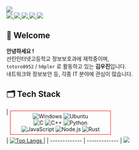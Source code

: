
<!--
# d0razi's Archive <a href="https://d0razi.notion.site/d0razi-s-Notion-b142c35828bd463088e6f7a33eba3db8" target='_blank'><img src="https://img.shields.io/badge/BLOG-FFFFFF?style=flat-square&logo=Notion&logoColor=000000"/></a>

**d0razi/d0razi** is a ✨ _special_ ✨ repository because its `README.md` (this file) appears on your GitHub profile.

Here are some ideas to get you started:

- 🔭 I’m currently working on ...
- 🌱 I’m currently learning ...
- 👯 I’m looking to collaborate on ...
- 🤔 I’m looking for help with ...
- 💬 Ask me about ...
- 📫 How to reach me: ...
- 😄 Pronouns: ...
- ⚡ Fun fact: ...
![d0razi's GitHub stats](https://github-readme-stats.vercel.app/api?username=d0razi&show_icons=true&theme=dark)
---
-->


<img src="https://capsule-render.vercel.app/api?type=waving&color=0:4D55FF,49:E6B0FF,100:FFB8FF&height=250&section=header&text=👻Woojin%20Kim👻&fontSize=80&fontColor=FFF4FF&fontAlignY=40&animation=twinkling&desc=h0pler&descAlign=72"/>

<div>
    <a href="https://github.com/h0pler">    
    <img src="https://img.shields.io/badge/Github-5F5F5F?style=flat-square&logo=Github&logoColor=white"/>
    </a>
    <a href="https://h0pler.tistory.com">
        <img src="https://img.shields.io/badge/Tistory-EB531F?style=flat-square&logo=Tistory&logoColor=white"/>
    </a>
    <a href="https://www.instagram.com/dword_ptr_ds">
        <img src="https://img.shields.io/badge/Instagram-E4405F?style=flat-square&logo=Instagram&logoColor=white"/>
    </a>
    <a href="https://t.me/kwj0952">
        <img src="https://img.shields.io/badge/Telegram-26A5E4?style=flat-square&logo=Telegram&logoColor=white"/>
    </a>
    <a href="mailto:kimwoojinside2+github@gmail.com">
        <img src="https://img.shields.io/badge/Gmail-EA4335?style=flat-square&logo=Gmail&logoColor=white"/>
    </a>
</div>

## 👋 Welcome
**안녕하세요 !** <br>
선린인터넷고등학교 정보보호과에 재학중이며, <br>
`totoro0952` / `h0pler` 로 활동하고 있는 **김우진**입니다. <br>
네트워크와 정보보안 등, 각종 IT 분야에 관심이 많습니다. <br>

## 🗂️ Tech Stack

<div align="center" style="display: flex;">    
| <div style="display: inline; width: 50%; height: fit-content; margin: 5px; padding: 5px; border: 1px solid red">        <img src="https://img.shields.io/badge/Windows-0078D6?style=for-the-badge&logo=windows&logoColor=white"  alt="Windows">        <img src="https://img.shields.io/badge/Ubuntu-E95420?style=for-the-badge&logo=ubuntu&logoColor=white" alt="Ubuntu">    <br>        <img src="https://img.shields.io/badge/C-00599C?style=for-the-badge&logo=c&logoColor=white"  alt="C">        <img src="https://img.shields.io/badge/C%2B%2B-00599C?style=for-the-badge&logo=c%2B%2B&logoColor=white"  alt="C++">        <img src="https://img.shields.io/badge/Python-3776AB?style=for-the-badge&logo=python&logoColor=white" alt="Python">    <br>        <img src="https://img.shields.io/badge/JavaScript-F7DF1E?style=for-the-badge&logo=JavaScript&logoColor=white" alt="JavaScript">        <img src="https://img.shields.io/badge/Node.js-43853D?style=for-the-badge&logo=node.js&logoColor=white" alt="Node.js">        <img src="https://img.shields.io/badge/Rust-000000?style=for-the-badge&logo=rust&logoColor=white" alt="Rust">    </div>    </div> | <a href="https://github.com/anuraghazra/github-readme-stats"> <img src="https://github-readme-stats.vercel.app/api/top-langs/?username=h0pler" alt="Top Langs"> </a> |
| ------------- | ------------- |




<img src="https://capsule-render.vercel.app/api?type=waving&color=0:4D55FF,49:E6B0FF,100:FFB8FF&eight=100&section=footer&desc=😁&descAlign=2&descAlignY=86&animation=blinking"/>
